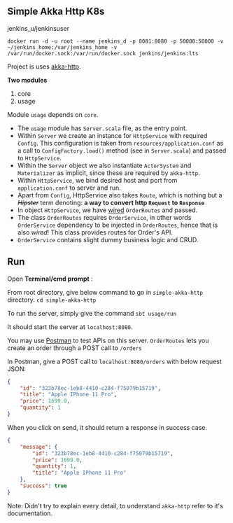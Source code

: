 ## Simple Akka Http K8s

jenkins_u/jenkinsuser

```
docker run -d -u root --name jenkins_d -p 8081:8080 -p 50000:50000 -v ~/jenkins_home:/var/jenkins_home -v /var/run/docker.sock:/var/run/docker.sock jenkins/jenkins:lts
```


Project is uses [akka-http](https://doc.akka.io/docs/akka-http/current/introduction.html#using-akka-http).

**Two modules**
 1. core
 2. usage

Module `usage` depends on `core`.

- The `usage` module has `Server.scala` file, as the entry point.
- Within `Server`  we create an instance for `HttpService` with required `Config`. This configuration is taken from `resources/application.conf` as a call to `ConfigFactory.load()` method (see in `Server.scala`) and passed to `HttpService`.
- Within the `Server` object we also instantiate `ActorSystem` and `Materializer` as implicit, since these are required by `akka-http`.
- Within `HttpService`, we bind desired host and port from `application.conf` to server and run.
- Apart from `Config`, HttpService also takes `Route`, which is nothing but a *~~Hipster~~* term denoting:  **a way to convert http `Request` to `Response`**
- In object `HttpService`, we have [wired](https://github.com/softwaremill/macwire) `OrderRoutes` and passed.
- The class `OrderRoutes` requires `OrderService`, in other words `OrderService` dependency to be injected in `OrderRoutes`, hence that is also *wired*! This class provides routes for Order's API.
- `OrderService` contains slight dummy business logic and CRUD.

## Run
Open **Terminal/cmd prompt** :

From root directory, give below command to go in `simple-akka-http` directory.
`cd simple-akka-http`

To run the server, simply give the command
`sbt usage/run`

It should start the server at `localhost:8080`.

You may use [Postman](https://www.getpostman.com) to test APIs on this server. `OrderRoutes` lets you create an order through a POST call to `/orders`

In Postman, give a POST call to `localhost:8080/orders` with below request JSON:
```json
{
	"id": "323b78ec-1eb8-4410-c284-f75079b15719",
	"title": "Apple IPhone 11 Pro",
	"price": 1699.0,
	"quantity": 1
}
```

When you click on send, it should return a response in success case.
```json
{
    "message": {
        "id": "323b78ec-1eb8-4410-c284-f75079b15719",
        "price": 1699.0,
        "quantity": 1,
        "title": "Apple IPhone 11 Pro"
    },
    "success": true
}
```

Note: Didn't try to explain every detail, to understand `akka-http` refer to it's documentation.